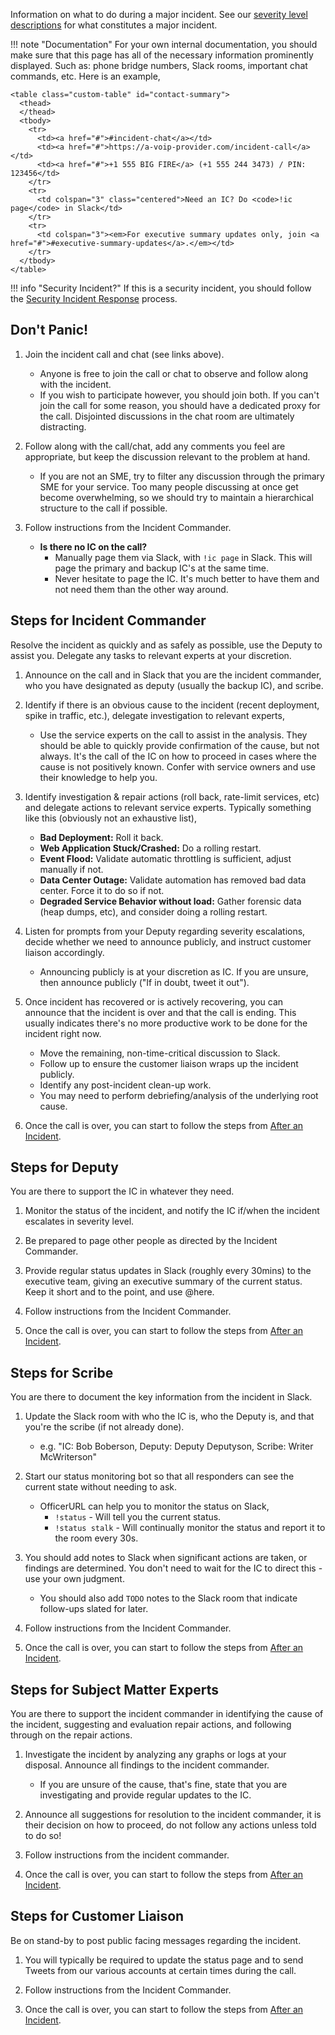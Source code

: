 Information on what to do during a major incident. See our [severity level descriptions](/before/severity_levels.md) for what constitutes a major incident.

!!! note "Documentation"
    For your own internal documentation, you should make sure that this page has all of the necessary information prominently displayed. Such as: phone bridge numbers, Slack rooms, important chat commands, etc. Here is an example,

    <table class="custom-table" id="contact-summary">
      <thead>
      </thead>
      <tbody>
        <tr>
          <td><a href="#">#incident-chat</a></td>
          <td><a href="#">https://a-voip-provider.com/incident-call</a></td>
          <td><a href="#">+1 555 BIG FIRE</a> (+1 555 244 3473) / PIN: 123456</td>
        </tr>
        <tr>
          <td colspan="3" class="centered">Need an IC? Do <code>!ic page</code> in Slack</td>
        </tr>
        <tr>
          <td colspan="3"><em>For executive summary updates only, join <a href="#">#executive-summary-updates</a>.</em></td>
        </tr>
      </tbody>
    </table>

!!! info "Security Incident?"
    If this is a security incident, you should follow the [Security Incident Response](/during/security_incident_response.md) process.

## Don't Panic!

1. Join the incident call and chat (see links above).
    * Anyone is free to join the call or chat to observe and follow along with the incident.
    * If you wish to participate however, you should join both. If you can't join the call for some reason, you should have a dedicated proxy for the call. Disjointed discussions in the chat room are ultimately distracting.

1. Follow along with the call/chat, add any comments you feel are appropriate, but keep the discussion relevant to the problem at hand.
    * If you are not an SME, try to filter any discussion through the primary SME for your service. Too many people discussing at once get become overwhelming, so we should try to maintain a hierarchical structure to the call if possible.

1. Follow instructions from the Incident Commander.
    * **Is there no IC on the call?**
        * Manually page them via Slack, with `!ic page` in Slack. This will page the primary and backup IC's at the same time.
        * Never hesitate to page the IC. It's much better to have them and not need them than the other way around.

## Steps for Incident Commander
Resolve the incident as quickly and as safely as possible, use the Deputy to assist you. Delegate any tasks to relevant experts at your discretion.

1. Announce on the call and in Slack that you are the incident commander, who you have designated as deputy (usually the backup IC), and scribe.

1. Identify if there is an obvious cause to the incident (recent deployment, spike in traffic, etc.), delegate investigation to relevant experts,
    * Use the service experts on the call to assist in the analysis. They should be able to quickly provide confirmation of the cause, but not always. It's the call of the IC on how to proceed in cases where the cause is not positively known. Confer with service owners and use their knowledge to help you.

1. Identify investigation & repair actions (roll back, rate-limit services, etc) and delegate actions to relevant service experts. Typically something like this (obviously not an exhaustive list),
    * **Bad Deployment:** Roll it back.
    * **Web Application Stuck/Crashed:** Do a rolling restart.
    * **Event Flood:** Validate automatic throttling is sufficient, adjust manually if not.
    * **Data Center Outage:** Validate automation has removed bad data center. Force it to do so if not.
    * **Degraded Service Behavior without load:** Gather forensic data (heap dumps, etc), and consider doing a rolling restart.

1. Listen for prompts from your Deputy regarding severity escalations, decide whether we need to announce publicly, and instruct customer liaison accordingly.
    * Announcing publicly is at your discretion as IC. If you are unsure, then announce publicly ("If in doubt, tweet it out").

1. Once incident has recovered or is actively recovering, you can announce that the incident is over and that the call is ending. This usually indicates there's no more productive work to be done for the incident right now.
    * Move the remaining, non-time-critical discussion to Slack.
    * Follow up to ensure the customer liaison wraps up the incident publicly.
    * Identify any post-incident clean-up work.
    * You may need to perform debriefing/analysis of the underlying root cause.

1. Once the call is over, you can start to follow the steps from [After an Incident](/after/after_an_incident.md).

## Steps for Deputy
You are there to support the IC in whatever they need.

1. Monitor the status of the incident, and notify the IC if/when the incident escalates in severity level.

1. Be prepared to page other people as directed by the Incident Commander.

1. Provide regular status updates in Slack (roughly every 30mins) to the executive team, giving an executive summary of the current status. Keep it short and to the point, and use @here.

1. Follow instructions from the Incident Commander.

1. Once the call is over, you can start to follow the steps from [After an Incident](/after/after_an_incident.md).

## Steps for Scribe
You are there to document the key information from the incident in Slack.

1. Update the Slack room with who the IC is, who the Deputy is, and that you're the scribe (if not already done).
    * e.g. "IC: Bob Boberson, Deputy: Deputy Deputyson, Scribe: Writer McWriterson"

1. Start our status monitoring bot so that all responders can see the current state without needing to ask.
    * OfficerURL can help you to monitor the status on Slack,
        * `!status` - Will tell you the current status.
        * `!status stalk` - Will continually monitor the status and report it to the room every 30s.

1. You should add notes to Slack when significant actions are taken, or findings are determined. You don't need to wait for the IC to direct this - use your own judgment.
    * You should also add `TODO` notes to the Slack room that indicate follow-ups slated for later.

1. Follow instructions from the Incident Commander.

1. Once the call is over, you can start to follow the steps from [After an Incident](/after/after_an_incident.md).

## Steps for Subject Matter Experts
You are there to support the incident commander in identifying the cause of the incident, suggesting and evaluation repair actions, and following through on the repair actions.

1. Investigate the incident by analyzing any graphs or logs at your disposal. Announce all findings to the incident commander.
    * If you are unsure of the cause, that's fine, state that you are investigating and provide regular updates to the IC.

1. Announce all suggestions for resolution to the incident commander, it is their decision on how to proceed, do not follow any actions unless told to do so!

1. Follow instructions from the incident commander.

1. Once the call is over, you can start to follow the steps from [After an Incident](/after/after_an_incident.md).

## Steps for Customer Liaison
Be on stand-by to post public facing messages regarding the incident.

1. You will typically be required to update the status page and to send Tweets from our various accounts at certain times during the call.

1. Follow instructions from the Incident Commander.

1. Once the call is over, you can start to follow the steps from [After an Incident](/after/after_an_incident.md).
